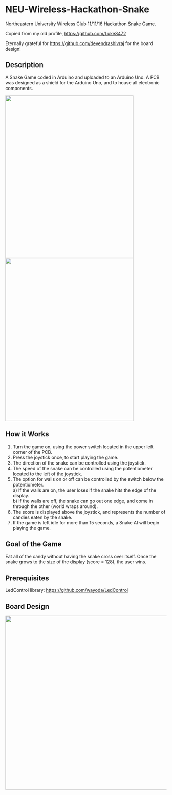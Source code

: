 # NEU-Wireless-Hackathon-Snake
Northeastern University Wireless Club 11/11/16 Hackathon Snake Game.

Copied from my old profile, https://github.com/Luke8472

Eternally grateful for https://github.com/devendrashivraj for the board design!

## Description
A Snake Game coded in Arduino and uploaded to an Arduino Uno. A PCB was designed as a shield for the Arduino Uno, and to house all electronic components.

<img src="https://user-images.githubusercontent.com/6588879/32711837-0ff9953c-c80f-11e7-8d23-fd53238651b2.jpg" width="400" height="509"> <img src="https://user-images.githubusercontent.com/6588879/32713508-89c0caea-c817-11e7-9fde-f6d1d716a945.gif" width="400" height="509">

## How it Works
1) Turn the game on, using the power switch located in the upper left corner of the PCB.
2) Press the joystick once, to start playing the game.
3) The direction of the snake can be controlled using the joystick.
4) The speed of the snake can be controlled using the potentiometer located to the left of the joystick.
5) The option for walls on or off can be controlled by the switch below the potentiometer. </br>
   a) If the walls are on, the user loses if the snake hits the edge of the display. </br>
   b) If the walls are off, the snake can go out one edge, and come in through the other (world wraps around).
6) The score is displayed above the joystick, and represents the number of candies eaten by the snake.
7) If the game is left idle for more than 15 seconds, a Snake AI will begin playing the game.

## Goal of the Game
Eat all of the candy without having the snake cross over itself. Once the snake grows to the size of the display (score = 128), the user wins.

## Prerequisites
LedControl library: https://github.com/wayoda/LedControl

## Board Design
<img src="https://user-images.githubusercontent.com/6588879/32715439-5ac8356c-c820-11e7-9790-e499dbc9216d.jpg" width="800" height="544">
